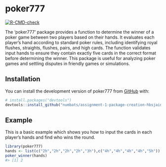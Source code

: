 
<!-- README.md is generated from README.Rmd. Please edit that file -->

# poker777

<!-- badges: start -->

[![R-CMD-check](https://github.com/Advanced-R-Programming/assignment-3-package-completion-hbsjain/blob/main/.github/workflows/R-CMD-check.yaml/badge.svg)](https://github.com/Advanced-R-Programming/assignment-3-package-completion-hbsjain/blob/main/.github/workflows/R-CMD-check.yaml)
<!-- badges: end -->

The ‘poker777’ package provides a function to determine the winner of a
poker game between two players based on their hands. It evaluates each
player’s hand according to standard poker rules, including identifying
royal flushes, straights, flushes, pairs, and high cards. The function
validates input hands to ensure they contain exactly five cards in the
correct format before determining the winner. This package is useful for
analyzing poker games and settling disputes in friendly games or
simulations.

## Installation

You can install the development version of poker777 from
[GitHub](https://github.com/numbats/assignment-1-package-creation-hbsjain)
with:

``` r
# install.packages("devtools")
devtools::install_github("numbats/assignment-1-package-creation-hbsjain")
```

## Example

This is a basic example which shows you how to input the cards in each
player’s hands and find who wins the round.

``` r
library(poker777)
hands <- list(c("2h","2h","2h","2h","3h"),c("4h","4h","4h","4h","5h"))
poker_winner(hands)
#> [1] 2
```
